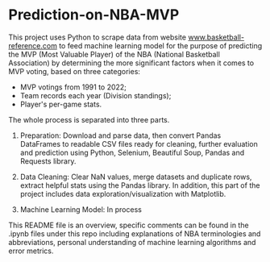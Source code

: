 # Prediction-on-NBA-MVP


This project uses Python to scrape data from website www.basketball-reference.com to feed machine learning model for the purpose of predicting the MVP (Most Valuable Player) of the NBA (National Basketball Association) by determining the more significant factors when it comes to MVP voting, based on three categories:

   - MVP votings from 1991 to 2022;
   - Team records each year (Division standings);
   - Player's per-game stats. 
    
The whole process is separated into three parts.

1. Preparation: Download and parse data, then convert Pandas DataFrames to readable CSV files ready for cleaning, further evaluation and prediction using Python, Selenium, Beautiful Soup, Pandas and Requests library. 

2. Data Cleaning: Clear NaN values, merge datasets and duplicate rows, extract helpful stats using the Pandas library. In addition, this part of the project includes data exploration/visualization with Matplotlib.

3. Machine Learning Model: In process


This README file is an overview, specific comments can be found in the .ipynb files under this repo including explanations of NBA terminologies and abbreviations, personal understanding of machine learning algorithms and error metrics.
